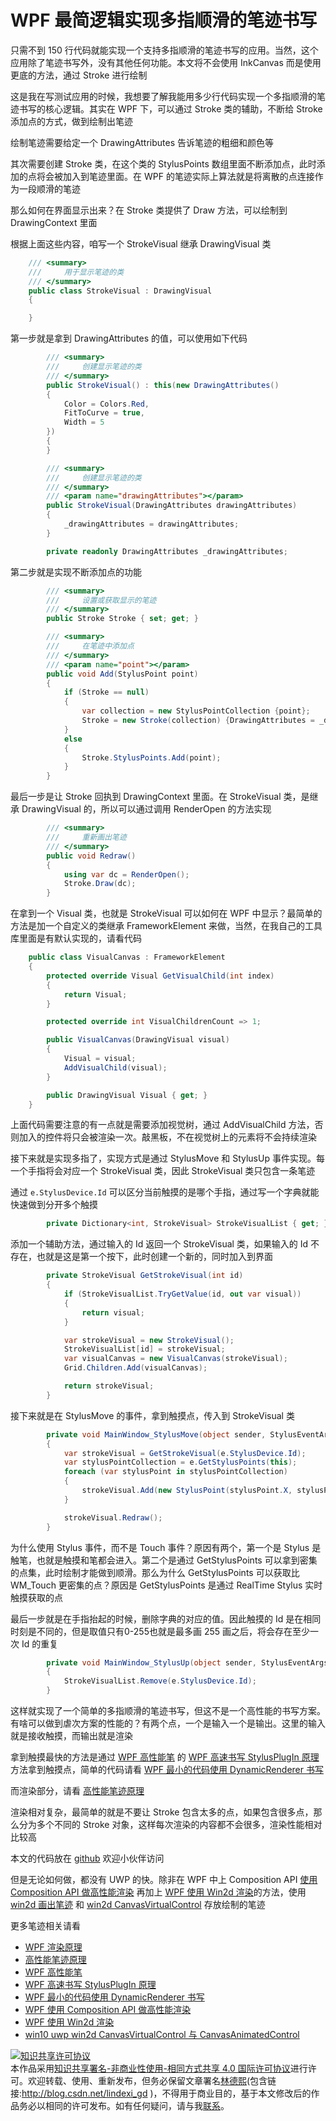 # WPF 最简逻辑实现多指顺滑的笔迹书写

只需不到 150 行代码就能实现一个支持多指顺滑的笔迹书写的应用。当然，这个应用除了笔迹书写外，没有其他任何功能。本文将不会使用 InkCanvas 而是使用更底的方法，通过 Stroke 进行绘制

<!--more-->
<!-- 发布 -->

这是我在写测试应用的时候，我想要了解我能用多少行代码实现一个多指顺滑的笔迹书写的核心逻辑。其实在 WPF 下，可以通过 Stroke 类的辅助，不断给 Stroke 添加点的方式，做到绘制出笔迹

绘制笔迹需要给定一个 DrawingAttributes 告诉笔迹的粗细和颜色等

其次需要创建 Stroke 类，在这个类的 StylusPoints 数组里面不断添加点，此时添加的点将会被加入到笔迹里面。在 WPF 的笔迹实际上算法就是将离散的点连接作为一段顺滑的笔迹

那么如何在界面显示出来？在 Stroke 类提供了 Draw 方法，可以绘制到 DrawingContext 里面

根据上面这些内容，咱写一个 StrokeVisual 继承 DrawingVisual 类

```csharp
    /// <summary>
    ///     用于显示笔迹的类
    /// </summary>
    public class StrokeVisual : DrawingVisual
    {

    }
```

第一步就是拿到 DrawingAttributes 的值，可以使用如下代码

```csharp
        /// <summary>
        ///     创建显示笔迹的类
        /// </summary>
        public StrokeVisual() : this(new DrawingAttributes()
        {
            Color = Colors.Red,
            FitToCurve = true,
            Width = 5
        })
        {
        }

        /// <summary>
        ///     创建显示笔迹的类
        /// </summary>
        /// <param name="drawingAttributes"></param>
        public StrokeVisual(DrawingAttributes drawingAttributes)
        {
            _drawingAttributes = drawingAttributes;
        }

        private readonly DrawingAttributes _drawingAttributes;
```

第二步就是实现不断添加点的功能

```csharp
        /// <summary>
        ///     设置或获取显示的笔迹
        /// </summary>
        public Stroke Stroke { set; get; }

        /// <summary>
        ///     在笔迹中添加点
        /// </summary>
        /// <param name="point"></param>
        public void Add(StylusPoint point)
        {
            if (Stroke == null)
            {
                var collection = new StylusPointCollection {point};
                Stroke = new Stroke(collection) {DrawingAttributes = _drawingAttributes};
            }
            else
            {
                Stroke.StylusPoints.Add(point);
            }
        }
```

最后一步是让 Stroke 回执到 DrawingContext 里面。在 StrokeVisual 类，是继承 DrawingVisual 的，所以可以通过调用 RenderOpen 的方法实现

```csharp
        /// <summary>
        ///     重新画出笔迹
        /// </summary>
        public void Redraw()
        {
            using var dc = RenderOpen();
            Stroke.Draw(dc);
        }
```

在拿到一个 Visual 类，也就是 StrokeVisual 可以如何在 WPF 中显示？最简单的方法是加一个自定义的类继承 FrameworkElement 来做，当然，在我自己的工具库里面是有默认实现的，请看代码

```csharp
    public class VisualCanvas : FrameworkElement
    {
        protected override Visual GetVisualChild(int index)
        {
            return Visual;
        }

        protected override int VisualChildrenCount => 1;

        public VisualCanvas(DrawingVisual visual)
        {
            Visual = visual;
            AddVisualChild(visual);
        }

        public DrawingVisual Visual { get; }
    }
```

上面代码需要注意的有一点就是需要添加视觉树，通过 AddVisualChild 方法，否则加入的控件将只会被渲染一次。敲黑板，不在视觉树上的元素将不会持续渲染

接下来就是实现多指了，实现方式是通过 StylusMove 和 StylusUp 事件实现。每一个手指将会对应一个 StrokeVisual 类，因此 StrokeVisual 类只包含一条笔迹

通过 `e.StylusDevice.Id` 可以区分当前触摸的是哪个手指，通过写一个字典就能快速做到分开多个触摸

```csharp
        private Dictionary<int, StrokeVisual> StrokeVisualList { get; } = new Dictionary<int, StrokeVisual>();
```

添加一个辅助方法，通过输入的 Id 返回一个 StrokeVisual 类，如果输入的 Id 不存在，也就是这是第一个按下，此时创建一个新的，同时加入到界面

```csharp
        private StrokeVisual GetStrokeVisual(int id)
        {
            if (StrokeVisualList.TryGetValue(id, out var visual))
            {
                return visual;
            }

            var strokeVisual = new StrokeVisual();
            StrokeVisualList[id] = strokeVisual;
            var visualCanvas = new VisualCanvas(strokeVisual);
            Grid.Children.Add(visualCanvas);

            return strokeVisual;
        }
```

接下来就是在 StylusMove 的事件，拿到触摸点，传入到 StrokeVisual 类

```csharp
        private void MainWindow_StylusMove(object sender, StylusEventArgs e)
        {
            var strokeVisual = GetStrokeVisual(e.StylusDevice.Id);
            var stylusPointCollection = e.GetStylusPoints(this);
            foreach (var stylusPoint in stylusPointCollection)
            {
                strokeVisual.Add(new StylusPoint(stylusPoint.X, stylusPoint.Y));
            }

            strokeVisual.Redraw();
        }
```

为什么使用 Stylus 事件，而不是 Touch 事件？原因有两个，第一个是 Stylus 是触笔，也就是触摸和笔都会进入。第二个是通过 GetStylusPoints 可以拿到密集的点集，此时绘制才能做到顺滑。那么为什么 GetStylusPoints 可以获取比 WM_Touch 更密集的点？原因是 GetStylusPoints 是通过 RealTime Stylus 实时触摸获取的点

最后一步就是在手指抬起的时候，删除字典的对应的值。因此触摸的 Id 是在相同时刻是不同的，但是取值只有0-255也就是最多画 255 画之后，将会存在至少一次 Id 的重复

```csharp
        private void MainWindow_StylusUp(object sender, StylusEventArgs e)
        {
            StrokeVisualList.Remove(e.StylusDevice.Id);
        }
```

这样就实现了一个简单的多指顺滑的笔迹书写，但这不是一个高性能的书写方案。有啥可以做到虐次方案的性能的？有两个点，一个是输入一个是输出。这里的输入就是接收触摸，而输出就是渲染

拿到触摸最快的方法是通过 [WPF 高性能笔](https://blog.lindexi.com/post/WPF-%E9%AB%98%E6%80%A7%E8%83%BD%E7%AC%94.html ) 的 [WPF 高速书写 StylusPlugIn 原理](https://blog.lindexi.com/post/WPF-%E9%AB%98%E9%80%9F%E4%B9%A6%E5%86%99-StylusPlugIn-%E5%8E%9F%E7%90%86.html ) 方法拿到触摸点，简单的代码请看 [WPF 最小的代码使用 DynamicRenderer 书写](https://blog.lindexi.com/post/WPF-%E6%9C%80%E5%B0%8F%E7%9A%84%E4%BB%A3%E7%A0%81%E4%BD%BF%E7%94%A8-DynamicRenderer-%E4%B9%A6%E5%86%99.html )

而渲染部分，请看 [高性能笔迹原理](https://blog.lindexi.com/post/%E9%AB%98%E6%80%A7%E8%83%BD%E7%AC%94%E8%BF%B9%E5%8E%9F%E7%90%86.html)

渲染相对复杂，最简单的就是不要让 Stroke 包含太多的点，如果包含很多点，那么分为多个不同的 Stroke 对象，这样每次渲染的内容都不会很多，渲染性能相对比较高

本文的代码放在 [github](https://github.com/lindexi/lindexi_gd/tree/4317c4c015365dc65284124aa38fca52c888b70e/KemjawyecawDurbahelal) 欢迎小伙伴访问

但是无论如何做，都没有 UWP 的快。除非在 WPF 中上 Composition API [使用 Composition API 做高性能渲染](https://blog.lindexi.com/post/WPF-%E4%BD%BF%E7%94%A8-Composition-API-%E5%81%9A%E9%AB%98%E6%80%A7%E8%83%BD%E6%B8%B2%E6%9F%93.html ) 再加上 [WPF 使用 Win2d 渲染](https://blog.lindexi.com/post/WPF-%E4%BD%BF%E7%94%A8-Win2d-%E6%B8%B2%E6%9F%93.html )的方法，使用 [win2d 画出笔迹](https://blog.lindexi.com/post/win10-uwp-%E9%80%9A%E8%BF%87-win2d-%E7%94%BB%E5%87%BA%E7%AC%94%E8%BF%B9.html ) 和 [win2d CanvasVirtualControl](https://blog.lindexi.com/post/win10-uwp-win2d-CanvasVirtualControl-%E4%B8%8E-CanvasAnimatedControl.html ) 存放绘制的笔迹

更多笔迹相关请看

- [WPF 渲染原理](https://lindexi.gitee.io/post/WPF-%E6%B8%B2%E6%9F%93%E5%8E%9F%E7%90%86.html )
- [高性能笔迹原理](https://blog.lindexi.com/post/%E9%AB%98%E6%80%A7%E8%83%BD%E7%AC%94%E8%BF%B9%E5%8E%9F%E7%90%86.html)
- [WPF 高性能笔](https://blog.lindexi.com/post/WPF-%E9%AB%98%E6%80%A7%E8%83%BD%E7%AC%94.html ) 
- [WPF 高速书写 StylusPlugIn 原理](https://blog.lindexi.com/post/WPF-%E9%AB%98%E9%80%9F%E4%B9%A6%E5%86%99-StylusPlugIn-%E5%8E%9F%E7%90%86.html )
- [WPF 最小的代码使用 DynamicRenderer 书写](https://blog.lindexi.com/post/WPF-%E6%9C%80%E5%B0%8F%E7%9A%84%E4%BB%A3%E7%A0%81%E4%BD%BF%E7%94%A8-DynamicRenderer-%E4%B9%A6%E5%86%99.html )
- [WPF 使用 Composition API 做高性能渲染](https://blog.lindexi.com/post/WPF-%E4%BD%BF%E7%94%A8-Composition-API-%E5%81%9A%E9%AB%98%E6%80%A7%E8%83%BD%E6%B8%B2%E6%9F%93.html )
- [WPF 使用 Win2d 渲染](https://blog.lindexi.com/post/WPF-%E4%BD%BF%E7%94%A8-Win2d-%E6%B8%B2%E6%9F%93.html )
- [win10 uwp win2d CanvasVirtualControl 与 CanvasAnimatedControl](https://blog.lindexi.com/post/win10-uwp-win2d-CanvasVirtualControl-%E4%B8%8E-CanvasAnimatedControl.html )

<a rel="license" href="http://creativecommons.org/licenses/by-nc-sa/4.0/"><img alt="知识共享许可协议" style="border-width:0" src="https://i.creativecommons.org/l/by-nc-sa/4.0/88x31.png" /></a><br />本作品采用<a rel="license" href="http://creativecommons.org/licenses/by-nc-sa/4.0/">知识共享署名-非商业性使用-相同方式共享 4.0 国际许可协议</a>进行许可。欢迎转载、使用、重新发布，但务必保留文章署名[林德熙](http://blog.csdn.net/lindexi_gd)(包含链接:http://blog.csdn.net/lindexi_gd )，不得用于商业目的，基于本文修改后的作品务必以相同的许可发布。如有任何疑问，请与我[联系](mailto:lindexi_gd@163.com)。
